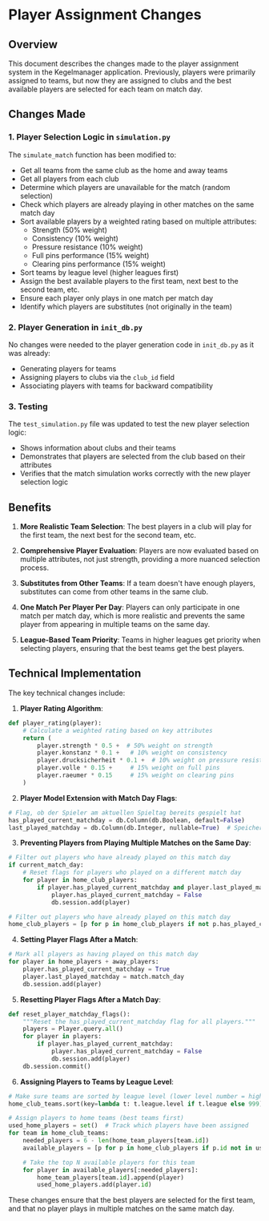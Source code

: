 # Player Assignment Changes

## Overview

This document describes the changes made to the player assignment system in the Kegelmanager application. Previously, players were primarily assigned to teams, but now they are assigned to clubs and the best available players are selected for each team on match day.

## Changes Made

### 1. Player Selection Logic in `simulation.py`

The `simulate_match` function has been modified to:

- Get all teams from the same club as the home and away teams
- Get all players from each club
- Determine which players are unavailable for the match (random selection)
- Check which players are already playing in other matches on the same match day
- Sort available players by a weighted rating based on multiple attributes:
  - Strength (50% weight)
  - Consistency (10% weight)
  - Pressure resistance (10% weight)
  - Full pins performance (15% weight)
  - Clearing pins performance (15% weight)
- Sort teams by league level (higher leagues first)
- Assign the best available players to the first team, next best to the second team, etc.
- Ensure each player only plays in one match per match day
- Identify which players are substitutes (not originally in the team)

### 2. Player Generation in `init_db.py`

No changes were needed to the player generation code in `init_db.py` as it was already:
- Generating players for teams
- Assigning players to clubs via the `club_id` field
- Associating players with teams for backward compatibility

### 3. Testing

The `test_simulation.py` file was updated to test the new player selection logic:
- Shows information about clubs and their teams
- Demonstrates that players are selected from the club based on their attributes
- Verifies that the match simulation works correctly with the new player selection logic

## Benefits

1. **More Realistic Team Selection**: The best players in a club will play for the first team, the next best for the second team, etc.

2. **Comprehensive Player Evaluation**: Players are now evaluated based on multiple attributes, not just strength, providing a more nuanced selection process.

3. **Substitutes from Other Teams**: If a team doesn't have enough players, substitutes can come from other teams in the same club.

4. **One Match Per Player Per Day**: Players can only participate in one match per match day, which is more realistic and prevents the same player from appearing in multiple teams on the same day.

5. **League-Based Team Priority**: Teams in higher leagues get priority when selecting players, ensuring that the best teams get the best players.

## Technical Implementation

The key technical changes include:

1. **Player Rating Algorithm**:

```python
def player_rating(player):
    # Calculate a weighted rating based on key attributes
    return (
        player.strength * 0.5 +  # 50% weight on strength
        player.konstanz * 0.1 +   # 10% weight on consistency
        player.drucksicherheit * 0.1 +  # 10% weight on pressure resistance
        player.volle * 0.15 +     # 15% weight on full pins
        player.raeumer * 0.15     # 15% weight on clearing pins
    )
```

2. **Player Model Extension with Match Day Flags**:

```python
# Flag, ob der Spieler am aktuellen Spieltag bereits gespielt hat
has_played_current_matchday = db.Column(db.Boolean, default=False)
last_played_matchday = db.Column(db.Integer, nullable=True)  # Speichert den letzten Spieltag, an dem der Spieler gespielt hat
```

3. **Preventing Players from Playing Multiple Matches on the Same Day**:

```python
# Filter out players who have already played on this match day
if current_match_day:
    # Reset flags for players who played on a different match day
    for player in home_club_players:
        if player.has_played_current_matchday and player.last_played_matchday != current_match_day:
            player.has_played_current_matchday = False
            db.session.add(player)

# Filter out players who have already played on this match day
home_club_players = [p for p in home_club_players if not p.has_played_current_matchday]
```

4. **Setting Player Flags After a Match**:

```python
# Mark all players as having played on this match day
for player in home_players + away_players:
    player.has_played_current_matchday = True
    player.last_played_matchday = match.match_day
    db.session.add(player)
```

5. **Resetting Player Flags After a Match Day**:

```python
def reset_player_matchday_flags():
    """Reset the has_played_current_matchday flag for all players."""
    players = Player.query.all()
    for player in players:
        if player.has_played_current_matchday:
            player.has_played_current_matchday = False
            db.session.add(player)
    db.session.commit()
```

6. **Assigning Players to Teams by League Level**:

```python
# Make sure teams are sorted by league level (lower level number = higher league)
home_club_teams.sort(key=lambda t: t.league.level if t.league else 999)

# Assign players to home teams (best teams first)
used_home_players = set()  # Track which players have been assigned
for team in home_club_teams:
    needed_players = 6 - len(home_team_players[team.id])
    available_players = [p for p in home_club_players if p.id not in used_home_players]

    # Take the top N available players for this team
    for player in available_players[:needed_players]:
        home_team_players[team.id].append(player)
        used_home_players.add(player.id)
```

These changes ensure that the best players are selected for the first team, and that no player plays in multiple matches on the same match day.
